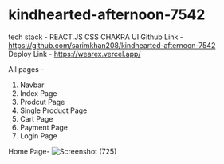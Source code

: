 # kindhearted-afternoon-7542
tech stack - REACT.JS CSS CHAKRA UI 
Github Link - https://github.com/sarimkhan208/kindhearted-afternoon-7542 <br>
Deploy Link - https://wearex.vercel.app/

All pages - 
1) Navbar
2) Index Page
3) Prodcut Page
4) Single Product Page
5) Cart Page
6) Payment Page
7) Login Page

Home Page-
![Screenshot (725)](https://user-images.githubusercontent.com/103326809/221513879-5cf6bce7-5852-472b-902c-09c970e80b4f.png)
